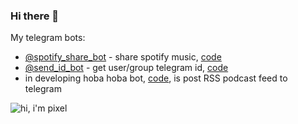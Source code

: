 ### Hi there 👋

My telegram bots:
 - [@spotify_share_bot](https://t.me/spotify_share_bot) - share spotify music, [code](https://github.com/skar404/spotify_share)
 - [@send_id_bot](https://t.me/send_id_bot) - get user/group telegram id, [code](https://github.com/skar404/telegram-get-id)
 - in developing hoba hoba bot, [code](https://github.com/skar404/hoba-hoba), is post RSS podcast feed to telegram


![hi, i'm pixel](https://hit.yhype.me/github/profile?user_id=8483941)

<!--
**skar404/skar404** is a ✨ _special_ ✨ repository because its `README.md` (this file) appears on your GitHub profile.

Here are some ideas to get you started:

- 🔭 I’m currently working on ...
- 🌱 I’m currently learning ...
- 👯 I’m looking to collaborate on ...
- 🤔 I’m looking for help with ...
- 💬 Ask me about ...
- 📫 How to reach me: ...
- 😄 Pronouns: ...
- ⚡ Fun fact: ...
-->
